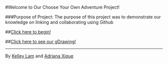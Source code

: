 #Welcome to Our Choose Your Own Adventure Project!

###Purpose of Project:
The purpose of this project was to demonstrate our knowledge on linking and collaborating using Github


##[Click here to begin!](alarm.md)


##[Click here to see our gDrawing!](https://docs.google.com/drawings/d/1xn7X4mR65I62qnKywcclX_03CyTjeqKl2KgKshqd9wE/)

--------

By [Kelley Lam](https://github.com/kelleyl9631) and [Adriana Xique](https://github.com/adrianax1894)
